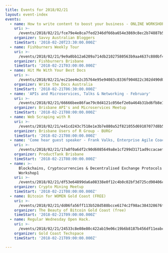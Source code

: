 ```yaml
---
title: Events for 2018/02/21
layout: event-index
events:
  - name: How to write content to boost your business - ONLINE WORKSHOP
    uri: >-
      /events/2018/02/21/fce79e4e8ca7fed2346df66ba654e3869c8ec2b74887b511c32a8b239ffb74ad
    organizer: Savvy Australian Bloggers
    timeStart: '2018-02-20T23:30:00.000Z'
  - name: Fishburners Weekly Tour
    uri: >-
      /events/2018/02/21/9e9a0bb12a6209a714db21027580563b9aa4637c880bf473c9eb92026147a4ac
    organizer: Fishburners Brisbane
    timeStart: '2018-02-21T03:00:00.000Z'
  - name: Hit Me With Your Best Docs
    uri: >-
      /events/2018/02/21/ec21ee4e2c35764e95e94083c8336f904022c302d490d05f50fe01d5cb7511a5
    organizer: Write the Docs Australia
    timeStart: '2018-02-21T06:30:00.000Z'
  - name: 'APIs and Microservices, Talks & Networking - February'
    uri: >-
      /events/2018/02/21/66666bee86fae79c0d4121c056ef2e0a464b31bd6fb8e1bf5e46c9322895046b
    organizer: Brisbane API's and Microservices Meetup
    timeStart: '2018-02-21T08:00:00.000Z'
  - name: Web Scraping with R
    uri: >-
      /events/2018/02/21/e41cd243c7518e1e3b7e880a52f821055d69107077d8b5f2cfa9e401b4b9437f
    organizer: Brisbane Users of R Group - BURGr
    timeStart: '2018-02-21T08:00:00.000Z'
  - name: 'Come hear guest speaker - Frank Valks, Enterprise Agile Coach'
    uri: >-
      /events/2018/02/21/17a8f0a6df2c90d6085649a8e1cf299d3171ad9ccacaef17425ff349541f9aa2
    organizer: ProductTank Brisbane
    timeStart: '2018-02-21T08:00:00.000Z'
  - name: >-
      Blockchains, Cryptocurrencies & Decentralised Exchange Protocols - BTI
      Workshop1
    uri: >-
      /events/2018/02/21/df53e64899da6a08338e0f12c4b0c02bf3d725cd90406c8babd7417ce685b526
    organizer: Crypto Mining Meetup
    timeStart: '2018-02-21T08:00:00.000Z'
  - name: Bitcoin for WOMEN Gold Coast (FREE)
    uri: >-
      /events/2018/02/21/dd06fa56ff113b528d588bcce6174c2f98ac384328676fcff66cd0bf82593b9a
    organizer: The Beauty of Bitcoin Gold Coast (free)
    timeStart: '2018-02-21T09:00:00.000Z'
  - name: Regular Wednesday Open Hack.
    uri: >-
      /events/2018/02/21/24533c8e08e80c422ab19e06c19b6b8187b456df11eabcd5db205a6192761ad5
    organizer: Gold Coast Techspace
    timeStart: '2018-02-21T09:00:00.000Z'

---
```

